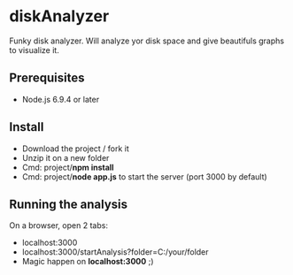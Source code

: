 # diskAnalyzer
Funky disk analyzer. Will analyze yor disk space and give beautifuls graphs to visualize it.

## Prerequisites
- Node.js 6.9.4 or later

## Install
- Download the project / fork it
- Unzip it on a new folder
- Cmd: project/**npm install**
- Cmd: project/**node app.js** to start the server (port 3000 by default)

## Running the analysis
On a browser, open 2 tabs:
- localhost:3000
- localhost:3000/startAnalysis?folder=C:/your/folder
- Magic happen on **localhost:3000** ;)

